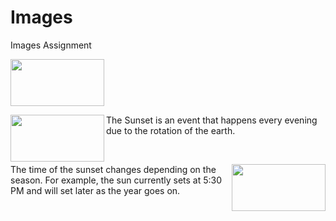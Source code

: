 # Images
Images Assignment
<html>
<body>
<img src="https://c.tadst.com/gfx/1200x630/sunrise-sunset-sun-calculator.jpg?1” alt=”Sunset"
width="150"
height="75"/>
<br>

<p><img src="https://c.tadst.com/gfx/1200x630/sunrise-sunset-sun-calculator.jpg?1” alt=”Sunset"
width="150"
height="75"
align="left"/>
The Sunset is an event that happens every evening due to the rotation of the earth.</p> 
<br>

<p><img src="https://c.tadst.com/gfx/1200x630/sunrise-sunset-sun-calculator.jpg?1” alt=”Sunset"
width="150"
height="75"
align="right"/>
The time of the sunset changes depending on the season. For example, the sun currently sets at 5:30 PM and will set later as the year goes on.</p> 
</body>
</html>





